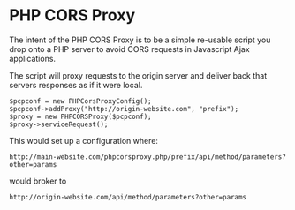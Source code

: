 PHP CORS Proxy
==============

The intent of the PHP CORS Proxy is to be a simple re-usable script you
drop onto a PHP server to avoid CORS requests in Javascript Ajax
applications.

The script will proxy requests to the origin server and deliver back
that servers responses as if it were local.

    $pcpconf = new PHPCorsProxyConfig();
    $pcpconf->addProxy("http://origin-website.com", "prefix");
    $proxy = new PHPCORSProxy($pcpconf);
    $proxy->serviceRequest();

This would set up a configuration where:

    http://main-website.com/phpcorsproxy.php/prefix/api/method/parameters?other=params

would broker to

    http://origin-website.com/api/method/parameters?other=params


